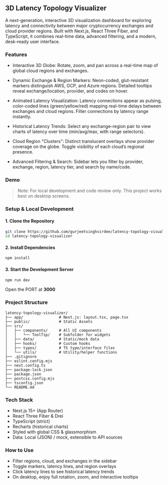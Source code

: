 ## 3D Latency Topology Visualizer
A next-generation, interactive 3D visualization dashboard for exploring latency and connectivity between major cryptocurrency exchanges and cloud provider regions. Built with Next.js, React Three Fiber, and TypeScript, it combines real-time data, advanced filtering, and a modern, desk-ready user interface.

### Features
- Interactive 3D Globe:
  Rotate, zoom, and pan across a real-time map of global cloud regions and exchanges.

- Dynamic Exchange & Region Markers:
  Neon-coded, glut-resistant markers distinguish AWS, GCP, and Azure regions.
  Detailed tooltips reveal exchange/location, provider, and codes on hover.

- Animated Latency Visualization:
  Latency connections appear as pulsing, color-coded lines (green/yellow/red) mapping real-time delays between exchanges and cloud regions.
  Filter connections by latency range instantly.

- Historical Latency Trends:
 Select any exchange-region pair to view charts of latency over time (min/avg/max, with range selectors).

- Cloud Region "Clusters":
  Distinct translucent overlays show provider coverage on the globe. Toggle visibility of each cloud’s regional presence.

- Advanced Filtering & Search:
  Sidebar lets you filter by provider, exchange, region, latency tier, and search by name/code.

### Demo
> Note: For local development and code review only. This project works best on desktop screens.

### Setup & Local Development

#### 1. Clone the Repository
```bash
git clone https://github.com/gurjeetsinghvirdee/latency-topology-visualizer
cd latency-topology-visualizer
```

#### 2. Install Dependencies
```bash
npm install
```

#### 3. Start the Development Server
```bash
npm run dev
```
Open the PORT at **3000**

### Project Structure
```
latency-topology-visualizer/
├── app/                # Next.js: layout.tsx, page.tsx
├── public/             # Static Assets
├── src/
│   ├── components/     # All UI components
│   │   └── ToolTip/    # Subfolder for widgets
│   ├── data/           # Static/mock data
│   ├── hooks/          # Custom hooks
│   ├── types/          # TS type/interface files
│   └── utils/          # Utility/helper functions
├── .gitignore
├── eslint.config.mjs
├── next.config.ts
├── package-lock.json
├── package.json
├── postcss.config.mjs
├── tsconfig.json
└── README.md
```

### Tech Stack
- Next.js 15+ (App Router)
- React Three Fiber & Drei
- TypeScript (strict)
- Recharts (historical charts)
- Styled with global CSS & glassmorphism
- Data: Local (JSON) / mock, extensible to API sources

### How to Use
- Filter regions, cloud, and exchanges in the sidebar
- Toggle markers, latency lines, and region overlays
- Click latency lines to see historical latency trends
- On desktop, enjoy full rotation, zoom, and interactive tooltips